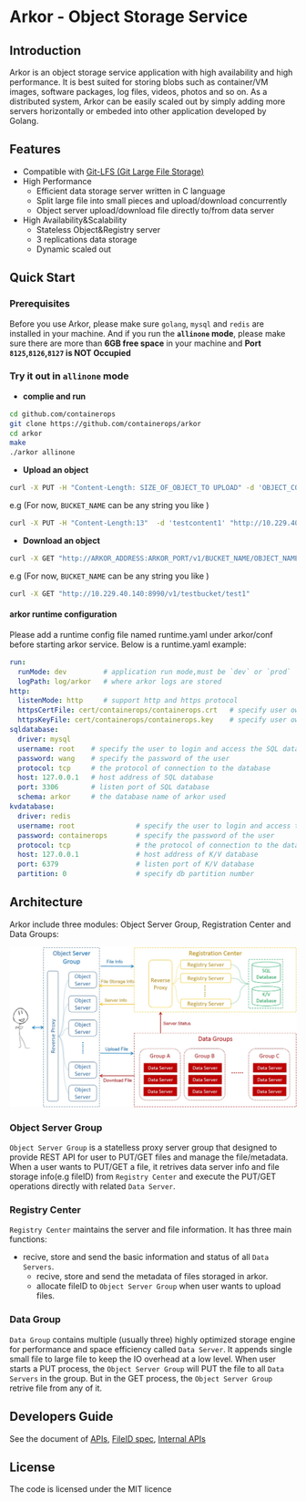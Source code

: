 # Arkor - Object Storage Service

## Introduction 

Arkor is an object storage service application with high availability and high performance. It is best suited for storing blobs such as container/VM images, software packages, log files, videos, photos and so on. As a distributed system, Arkor can be easily scaled out by simply adding more servers horizontally or embeded into other application developed by Golang. 

## Features

* Compatible with [Git-LFS (Git Large File Storage)](https://git-lfs.github.com/)
* High Performance
	* Efficient data storage server written in C language
	* Split large file into small pieces and upload/download concurrently
	* Object server upload/download file directly to/from data server
* High Availability&Scalability
	* Stateless Object&Registry server
	* 3 replications data storage 
	* Dynamic scaled out

## Quick Start
### Prerequisites
 Before you use Arkor, please make sure `golang`, `mysql` and `redis` are installed in your machine. And if you run the **`allinone` mode**, please make sure there are more than **6GB free space** in your machine and **Port `8125`,`8126`,`8127` is NOT Occupied**

### Try it out in `allinone` mode

* **complie and run**
```bash
cd github.com/containerops
git clone https://github.com/containerops/arkor
cd arkor
make
./arkor allinone
```

* **Upload an object**

```bash
curl -X PUT -H "Content-Length: SIZE_OF_OBJECT_TO UPLOAD" -d 'OBJECT_CONTENT' "http://ARKOR_ADDRESS:ARKOR_PORT/v1/BUCKET_NAME/OBJECT_NAME"
```
e.g  (For now, `BUCKET_NAME` can be any string you like )
```bash
curl -X PUT -H "Content-Length:13"  -d 'testcontent1' "http://10.229.40.140:8990/v1/testbucket/test1"
```


* **Download an object**
```bash
curl -X GET "http://ARKOR_ADDRESS:ARKOR_PORT/v1/BUCKET_NAME/OBJECT_NAME"
```
e.g  (For now, `BUCKET_NAME` can be any string you like )

```bash
curl -X GET "http://10.229.40.140:8990/v1/testbucket/test1"
```




#### arkor runtime configuration
Please add a runtime config file named runtime.yaml under arkor/conf before starting arkor service. Below is a runtime.yaml example:

``` yaml
run:
  runMode: dev         # application run mode,must be `dev` or `prod`
  logPath: log/arkor   # where arkor logs are stored
http:
  listenMode: http     # support http and https protocol 
  httpsCertFile: cert/containerops/containerops.crt   # specify user own https certificate file by this parameter.
  httpsKeyFile: cert/containerops/containerops.key    # specify user own https key file by this parameter.
sqldatabase:
  driver: mysql      
  username: root    # specify the user to login and access the SQL database
  password: wang    # specify the password of the user
  protocol: tcp     # the protocol of connection to the database
  host: 127.0.0.1   # host address of SQL database
  port: 3306        # listen port of SQL database
  schema: arkor     # the database name of arkor used
kvdatabase:
  driver: redis              
  username: root               # specify the user to login and access the K/V database
  password: containerops       # specify the password of the user
  protocol: tcp                # the protocol of connection to the database
  host: 127.0.0.1              # host address of K/V database
  port: 6379                   # listen port of K/V database
  partition: 0                 # specify db partition number

```

## Architecture

Arkor include three modules: Object Server Group, Registration Center and Data Groups:

![arch](docs/images/Arch.jpg "architecture")

### Object Server Group

`Object Server Group` is a statelless proxy server group that designed to provide REST API for user to PUT/GET files and manage the file/metadata. When a user wants to PUT/GET a file, it retrives data server info and file storage info(e.g fileID) from  `Registry Center` and execute the PUT/GET operations directly with related `Data Server`.

### Registry Center

`Registry Center` maintains the server and file information. It has three main functions: 
  - recive, store and send the basic information and status of all `Data Servers`. 
	- recive, store and send the metadata of files storaged in arkor. 
	- allocate fileID to `Object Server Group` when user wants to upload files.

### Data Group

`Data Group` contains multiple (usually three) highly optimized storage engine for performance and space efficiency called `Data Server`. It appends single small file to large file to keep the IO overhead at a low level. When user starts a PUT process, the `Object Server Group` will PUT the file to all `Data Servers` in the group. But in the GET process, the `Object Server Group` retrive file from any of it.  

## Developers Guide

See the document of [APIs](docs/specs/API.md), [FileID spec](docs/specs/FileID.md), [Internal APIs](docs/specs/Internal.md)

## License
The code is licensed under the MIT licence






